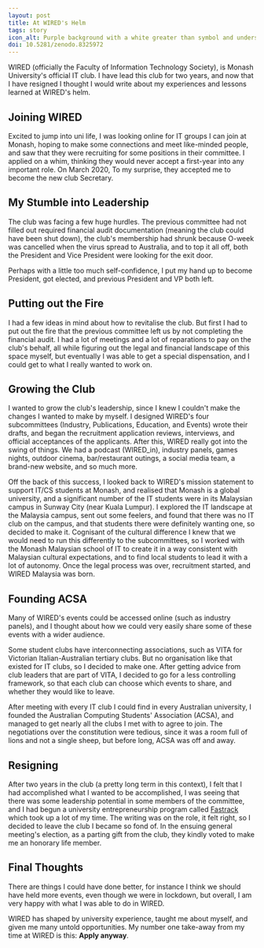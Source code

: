```yaml
---
layout: post
title: At WIRED's Helm
tags: story
icon_alt: Purple background with a white greater than symbol and underscore in the middle, written in a pixelated typeface
doi: 10.5281/zenodo.8325972
---
```

WIRED (officially the Faculty of Information Technology Society), is Monash University's official IT club. I have lead
this club for two years, and now that I have resigned I thought I would write about my experiences and lessons learned
at WIRED's helm.

## Joining WIRED

Excited to jump into uni life, I was looking online for IT groups I can join at Monash, hoping to make some connections
and meet like-minded people, and saw that they were recruiting for some positions in their committee. I applied on a
whim, thinking they would never accept a first-year into any important role. On March 2020, To my surprise, they accepted me to become
the new club Secretary.

## My Stumble into Leadership

The club was facing a few huge hurdles. The previous committee had not filled out required financial audit documentation
(meaning the club could have been shut down), the club's membership had shrunk because O-week was cancelled when the
virus spread to Australia, and to top it all off, both the President and Vice President were looking for the exit door.

Perhaps with a little too much self-confidence, I put my hand up to become President, got elected, and previous President
and VP both left.

## Putting out the Fire

I had a few ideas in mind about how to revitalise the club. But first I had to put out the fire that the previous committee
left us by not completing the financial audit. I had a lot of meetings and a lot of reparations to pay on the club's
behalf, all while figuring out the legal and financial landscape of this space myself, but eventually I was able to get a
special dispensation, and I could get to what I really wanted to work on.

## Growing the Club

I wanted to grow the club's leadership, since I knew I couldn't make the changes I wanted to make by myself. I designed
WIRED's four subcommittees (Industry, Publications, Education, and Events) wrote their drafts, and began the recruitment
application reviews, interviews, and official acceptances of the applicants. After this, WIRED really got into the swing
of things. We had a podcast (WIRED_in), industry panels, games nights, outdoor cinema, bar/restaurant outings, a social
media team, a brand-new website, and so much more.

Off the back of this success, I looked back to WIRED's mission statement to support IT/CS students at Monash, and realised
that Monash is a global university, and a significant number of the IT students were in its Malaysian campus in Sunway
City (near Kuala Lumpur). I explored the IT landscape at the Malaysia campus, sent out some feelers, and found that there
was no IT club on the campus, and that students there were definitely wanting one, so decided to make it. Cognisant of the
cultural difference I knew that we would need to run this differently to the subcommittees, so I worked with the Monash
Malaysian school of IT to create it in a way consistent with Malaysian cultural expectations, and to find local students
to lead it with a lot of autonomy. Once the legal process was over, recruitment started, and WIRED Malaysia was born.

## Founding ACSA

Many of WIRED's events could be accessed online (such as industry panels), and I thought about how we could very easily
share some of these events with a wider audience.

Some student clubs have interconnecting associations, such as VITA for Victorian Italian-Australian tertiary clubs. But
no organisation like that existed for IT clubs, so I decided to make one. After getting advice from club leaders that
are part of VITA, I decided to go for a less controlling framework, so that each club can choose which events to share,
and whether they would like to leave.

After meeting with every IT club I could find in every Australian university, I founded the Australian Computing
Students' Association (ACSA), and managed to get nearly all the clubs I met with to agree to join. The negotiations over
the constitution were tedious, since it was a room full of lions and not a single sheep, but before long, ACSA was off
and away.

## Resigning

After two years in the club (a pretty long term in this context), I felt that I had accomplished what I wanted to be
accomplished, I was seeing that there was some leadership potential in some members of the committee, and I had begun
a university entrepreneurship program called [Fastrack](https://www.fastrackatmonash.com) which took up a lot of my time.
The writing was on the role, it felt right, so I decided to leave the club I became so fond of. In the ensuing general
meeting's election, as a parting gift from the club, they kindly voted to make me an honorary life member.

## Final Thoughts

There are things I could have done better, for instance I think we should have held more events, even though we were in
lockdown, but overall, I am very happy with what I was able to do in WIRED.

WIRED has shaped by university experience, taught me about myself, and given me many untold opportunities. My number one
take-away from my time at WIRED is this: **Apply anyway**.
